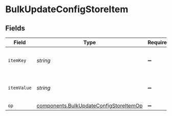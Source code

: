 # BulkUpdateConfigStoreItem


## Fields

| Field                                                                                        | Type                                                                                         | Required                                                                                     | Description                                                                                  | Example                                                                                      |
| -------------------------------------------------------------------------------------------- | -------------------------------------------------------------------------------------------- | -------------------------------------------------------------------------------------------- | -------------------------------------------------------------------------------------------- | -------------------------------------------------------------------------------------------- |
| `itemKey`                                                                                    | *string*                                                                                     | :heavy_minus_sign:                                                                           | Item key, maximum 256 characters.                                                            | test-key                                                                                     |
| `itemValue`                                                                                  | *string*                                                                                     | :heavy_minus_sign:                                                                           | Item value, maximum 8000 characters.                                                         | test-value                                                                                   |
| `op`                                                                                         | [components.BulkUpdateConfigStoreItemOp](../../models/shared/bulkupdateconfigstoreitemop.md) | :heavy_minus_sign:                                                                           | N/A                                                                                          |                                                                                              |